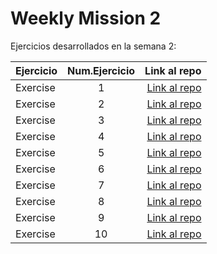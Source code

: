 # Weekly Mission 2
Ejercicios desarrollados en la semana 2:

| Ejercicio | Num.Ejercicio | Link al repo |
| ------------- |:-------------:| -----:|
|Exercise |1     |[Link al repo](https://github.com/MiguelARojas/Exercise_1)
|Exercise |2     |[Link al repo](https://github.com/MiguelARojas/Exercise_2)
|Exercise |3     |[Link al repo](https://github.com/MiguelARojas/Exercise_3)
|Exercise |4     |[Link al repo](https://github.com/MiguelARojas/Exercise_4)
|Exercise |5     |[Link al repo](https://github.com/MiguelARojas/Exercise_5)
|Exercise |6     |[Link al repo](https://github.com/MiguelARojas/Exercise_6)
|Exercise |7     |[Link al repo](https://github.com/MiguelARojas/Exercise_7)
|Exercise |8     |[Link al repo](https://github.com/MiguelARojas/Exercise_8)
|Exercise |9     |[Link al repo](https://github.com/MiguelARojas/Exercise_9)
|Exercise |10    |[Link al repo](https://github.com/MiguelARojas/Exercise_10)
